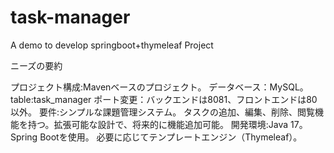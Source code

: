 # task-manager
A demo to develop springboot+thymeleaf Project

ニーズの要約

プロジェクト構成:Mavenベースのプロジェクト。
データベース：MySQL。　table:task_manager
ポート変更：バックエンドは8081、フロントエンドは80以外。
要件:シンプルな課題管理システム。
タスクの追加、編集、削除、閲覧機能を持つ。拡張可能な設計で、将来的に機能追加可能。
開発環境:Java 17。Spring Bootを使用。
必要に応じてテンプレートエンジン（Thymeleaf）。
